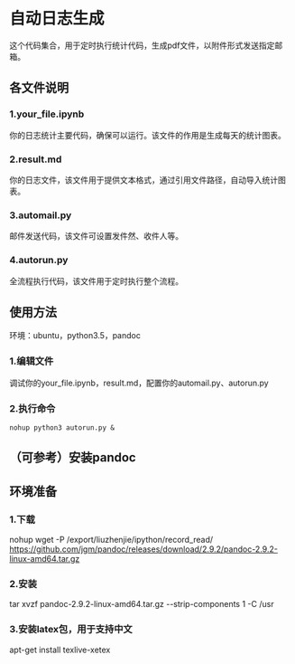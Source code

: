 # 自动日志生成
这个代码集合，用于定时执行统计代码，生成pdf文件，以附件形式发送指定邮箱。
## 各文件说明
### 1.your_file.ipynb
你的日志统计主要代码，确保可以运行。该文件的作用是生成每天的统计图表。
### 2.result.md
你的日志文件，该文件用于提供文本格式，通过引用文件路径，自动导入统计图表。
### 3.automail.py
邮件发送代码，该文件可设置发件然、收件人等。
### 4.autorun.py
全流程执行代码，该文件用于定时执行整个流程。
## 使用方法
环境：ubuntu，python3.5，pandoc
### 1.编辑文件
调试你的your_file.ipynb，result.md，配置你的automail.py、autorun.py
### 2.执行命令
    nohup python3 autorun.py &
    
## （可参考）安装pandoc
## 环境准备
### 1.下载
nohup wget -P /export/liuzhenjie/ipython/record_read/ https://github.com/jgm/pandoc/releases/download/2.9.2/pandoc-2.9.2-linux-amd64.tar.gz

### 2.安装
tar xvzf pandoc-2.9.2-linux-amd64.tar.gz --strip-components 1 -C /usr

### 3.安装latex包，用于支持中文
apt-get install texlive-xetex
